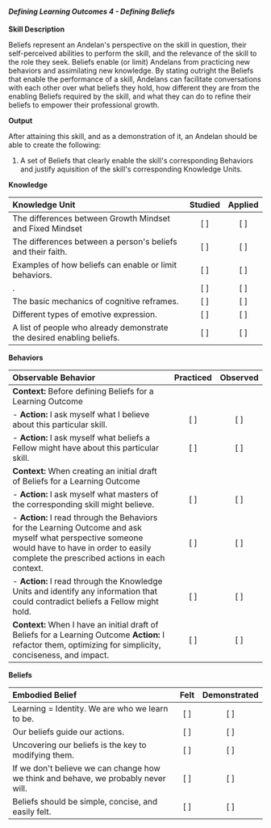 #### _Defining Learning Outcomes 4 - Defining Beliefs_

**Skill Description**

Beliefs represent an Andelan's perspective on the skill in question, their self-perceived abilities to perform the skill, and the relevance of the skill to the role they seek. Beliefs enable (or limit) Andelans from practicing new behaviors and assimilating new knowledge. By stating outright the Beliefs that enable the performance of a skill, Andelans can facilitate conversations with each other over what beliefs they hold, how different they are from the enabling Beliefs required by the skill, and what they can do to refine their beliefs to empower their professional growth. 

**Output**

After attaining this skill, and as a demonstration of it, an Andelan should be able to create the following:

1. A set of Beliefs that clearly enable the skill's corresponding Behaviors and justify aquisition of the skill's corresponding Knowledge Units. 

**Knowledge**


| Knowledge Unit   |      Studied      | Applied |
|:-------------|:------------------:|:--------:|
| The differences between Growth Mindset and Fixed Mindset | [ ] | [ ]  |
| The differences between a person's beliefs and their faith. | [ ] | [ ]  |
| Examples of how beliefs can enable or limit behaviors.     | [ ] | [ ]  |
| .     | [ ] | [ ]  |
| The basic mechanics of cognitive reframes.    | [ ] | [ ]  |
| Different types of emotive expression.    | [ ] | [ ]  |
| A list of people who already demonstrate the desired enabling beliefs.    | [ ] | [ ]  |


**Behaviors**

| Observable Behavior   |      Practiced      | Observed |
|:-------------|:------------------:|:--------:|
| **Context:** Before defining Beliefs for a Learning Outcome |  |     |
| - **Action:** I ask myself what I believe about this particular skill. | [ ] |    [ ] |
| - **Action:** I ask myself what beliefs a Fellow might have about this particular skill. | [ ] |    [ ] |
| **Context:** When creating an initial draft of Beliefs for a Learning Outcome |  |     |
| - **Action:** I ask myself what masters of the corresponding skill might believe. | [ ] |    [ ] |
| - **Action:** I read through the Behaviors for the Learning Outcome and ask myself what perspective someone would have to have in order to easily complete the prescribed actions in each context. | [ ] |    [ ] |
| - **Action:** I read through the Knowledge Units and identify any information that could contradict beliefs a Fellow might hold. | [ ] |    [ ] |
| **Context:** When I have an initial draft of Beliefs for a Learning Outcome  **Action:** I refactor them, optimizing for simplicity, conciseness, and impact. | [ ] |    [ ] |


**Beliefs**


| Embodied Belief   |      Felt      | Demonstrated |
|:-------------|:------------------:|:--------:|
| Learning = Identity. We are who we learn to be. | [ ] | [ ]  |
| Our beliefs guide our actions.  | [ ] | [ ]  |
| Uncovering our beliefs is the key to modifying them.  | [ ] | [ ]  |
| If we don't believe we can change how we think and behave, we probably never will.  | [ ] | [ ]  |
| Beliefs should be simple, concise, and easily felt.  | [ ] | [ ]  |



